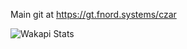 Main git at https://gt.fnord.systems/czar

![Wakapi Stats](https://github-readme-stats.vercel.app/api/wakatime?username=czar&api_domain=wa.fnord.systems&bg_color=1A202C&title_color=2F855A&icon_color=2F855A&text_color=ffffff&custom_title=Wakapi%20Stats&layout=compact#)

<script src="https://gist.github.com/kzarist/26a65fe6294de459c0065f58784adb4f.js"></script>
